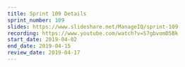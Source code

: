 ```yaml
---
title: Sprint 109 Details
sprint_number: 109
slides: https://www.slideshare.net/ManageIQ/sprint-109
recording: https://www.youtube.com/watch?v=S7gbvomD5Bk
start_date: 2019-04-02
end_date: 2019-04-15
review_date: 2019-04-17
---
```


